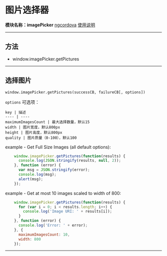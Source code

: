 # 图片选择器
**模块名称：imagePicker**
[ngcordova](http://ngcordova.com/docs/plugins/imagePicker)
[使用说明](https://github.com/wymsee/cordova-imagePicker)

****

## 方法
* window.imagePicker.getPictures

****

## 选择图片
`window.imagePicker.getPictures(successCB, failureCB[, options])`

`options` 可选项：

    key | 描述
    ---- | ----
    maximumImagesCount | 最大选择数量，默认15
    width | 图片宽度，默认800px
    height | 图片高度，默认800px
    quality | 图片质量（0-100），默认100


example - Get Full Size Images (all default options):

```js
    window.imagePicker.getPictures(function(results) {
      console.log(JSON.stringify(results, null, 2));
    }, function (error) {
      var msg = JSON.stringify(error);
      console.log(msg);
      alert(msg);
    });
```

example - Get at most 10 images scaled to width of 800:

```js
    window.imagePicker.getPictures(function(results) {
      for (var i = 0; i < results.length; i++) {
        console.log('Image URI: ' + results[i]);
      }
    }, function (error) {
      console.log('Error: ' + error);
    }, {
      maximumImagesCount: 10,
      width: 800
    });
```

****


